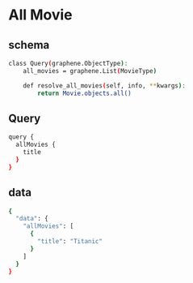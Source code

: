 # All Movie

## schema
```bash
class Query(graphene.ObjectType):
    all_movies = graphene.List(MovieType)

    def resolve_all_movies(self, info, **kwargs):
        return Movie.objects.all()
```

## Query
```bash
query {
  allMovies {
    title
  }
}
```

## data
```bash
{
  "data": {
    "allMovies": [
      {
        "title": "Titanic"
      }
    ]
  }
}
```


